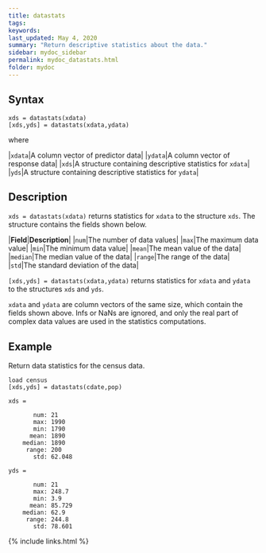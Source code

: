 ```yaml
---
title: datastats
tags:
keywords:
last_updated: May 4, 2020
summary: "Return descriptive statistics about the data."
sidebar: mydoc_sidebar
permalink: mydoc_datastats.html
folder: mydoc
---
```

## Syntax
`xds = datastats(xdata)` <br>
`[xds,yds] = datastats(xdata,ydata)`

where

|`xdata`|A column vector of predictor data|
|`ydata`|A column vector of response data|
|`xds`|A structure containing descriptive statistics for `xdata`|
|`yds`|A structure containing descriptive statistics for `ydata`|

## Description
`xds = datastats(xdata)` returns statistics for `xdata` to the structure `xds`. The structure contains the fields shown below.

|**Field**|**Description**|
|`num`|The number of data values|
|`max`|The maximum data value|
|`min`|The minimum data value|
|`mean`|The mean value of the data|
|`median`|The median value of the data|
|`range`|The range of the data|
|`std`|The standard deviation of the data|

`[xds,yds] = datastats(xdata,ydata)` returns statistics for `xdata` and `ydata` to the structures `xds` and `yds`.

`xdata` and `ydata` are column vectors of the same size, which contain the fields shown above. Infs or NaNs are ignored, and only the real part of complex data  values are used in the statistics computations.

## Example
Return data statistics for the census data.

```
load census
[xds,yds] = datastats(cdate,pop)

xds = 

       num: 21
       max: 1990
       min: 1790
      mean: 1890
    median: 1890
     range: 200
       std: 62.048

yds = 

       num: 21
       max: 248.7
       min: 3.9
      mean: 85.729
    median: 62.9
     range: 244.8
       std: 78.601
```

{% include links.html %}
